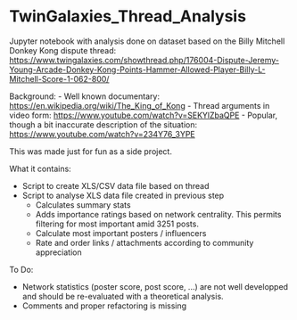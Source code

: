 # TwinGalaxies_Thread_Analysis
Jupyter notebook with analysis done on dataset based on the Billy Mitchell Donkey Kong dispute thread: https://www.twingalaxies.com/showthread.php/176004-Dispute-Jeremy-Young-Arcade-Donkey-Kong-Points-Hammer-Allowed-Player-Billy-L-Mitchell-Score-1-062-800/

Background: - Well known documentary: https://en.wikipedia.org/wiki/The_King_of_Kong
            - Thread arguments in video form: https://www.youtube.com/watch?v=SEKYlZbaQPE
            - Popular, though a bit inaccurate description of the situation: https://www.youtube.com/watch?v=234Y76_3YPE

This was made just for fun as a side project.

What it contains:
- Script to create XLS/CSV data file based on thread
- Script to analyse XLS data file created in previous step
  - Calculates summary stats
  - Adds importance ratings based on network centrality. This permits filtering for most important amid 3251 posts.
  - Calculate most important posters / influencers
  - Rate and order links / attachments according to community appreciation

To Do: 
- Network statistics (poster score, post score, ...) are not well developped and should be re-evaluated with a theoretical analysis. 
- Comments and proper refactoring is missing
